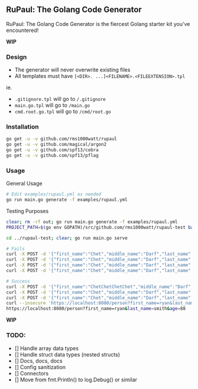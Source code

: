 ## RuPaul: The Golang Code Generator

RuPaul: The Golang Code Generator is the fiercest Golang starter kit you've encountered!

**WIP**

### Design

- The generator will never overwrite existing files
- All templates must have `[<DIR>. ...]<FILENAME>.<FILEEXTENSION>.tpl`

ie.

- `.gitignore.tpl` will go to `/.gitignore`
- `main.go.tpl` will go to `/main.go`
- `cmd.root.go.tpl` will go to `/cmd/root.go`

### Installation

```sh
go get -u -v github.com/rms1000watt/rupaul
go get -u -v github.com/magical/argon2
go get -u -v github.com/spf13/cobra
go get -u -v github.com/spf13/pflag
```

### Usage

General Usage

```sh
# Edit examples/rupaul.yml as needed
go run main.go generate -f examples/rupaul.yml
```

Testing Purposes

```sh
clear; rm -rf out; go run main.go generate -f examples/rupaul.yml
PROJECT_PATH=$(go env GOPATH)/src/github.com/rms1000watt/rupaul-test bash -c 'rm -rf $PROJECT_PATH && mkdir $PROJECT_PATH  && mkdir $PROJECT_PATH/certs && cp -r out/* $PROJECT_PATH && cp -r certs/* $PROJECT_PATH/certs'

cd ../rupaul-test; clear; go run main.go serve

# Fails
curl -X POST -d '{"first_name":"Chet","middle_name":"Darf","last_name":"Star"}' localhost:8080/person
curl -X POST -d '{"first_name":"Chet","middle_name":"Darf","last_name":"Star","age":33}' localhost:8080/person
curl -X POST -d '{"first_name":"Chet","middle_name":"Darf","last_name":"Star","age":33,"account":123.123}' https://localhost:8080/person
curl -X POST -d '{"first_name":"Chet","middle_name":"Darf","last_name":"StarStarStarStarStarStarStarStarStarStarStarStarStar","age":33,"account":123.123,"password":"pASSword"}' https://localhost:8080/person

# Success
curl -X POST -d '{"first_name":"ChetChetChetChet","middle_name":"Darf","last_name":"Star","age":33,"account":123.123,"password":"pASSword"}' --insecure https://localhost:8080/person
curl -X POST -d '{"first_name":"Chet","middle_name":"Darf","last_name":"Star","age":33,"account":123.123,"password":"pASSword","gossip":"hello world"}' --insecure https://localhost:8080/person
curl -X POST -d '{"first_name":"Chet","middle_name":"Darf","last_name":"Star","age":33,"account":123.123,"password":"pASSword","gossip":"hello world","grocery_list":["pigs","blanket"]}' --insecure https://localhost:8080/person
curl --insecure 'https://localhost:8080/person?first_name=ryan&last_name=smith&age=88'
https://localhost:8080/person?first_name=ryan&last_name=smith&age=88
```

**WIP**

### TODO:

- [] Handle array data types
- [] Handle struct data types (nested structs)
- [] Docs, docs, docs
- [] Config sanitization
- [] Connectors
- [] Move from fmt.Println() to log.Debug() or similar
